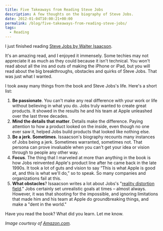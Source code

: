 ```yaml
---
title: Five Takeaways from Reading Steve Jobs
description: A few thoughts on the biography of Steve Jobs.
date: 2012-01-04T10:00:21+00:00
permalink: /blog/five-takeaways-from-reading-steve-jobs/
tags:
  - Reading
---
```


I just finished reading [Steve Jobs by Walter Isaacson](http://www.amazon.com/Steve-Jobs-Walter-Isaacson/dp/1451648537).

It's an amazing read, and I enjoyed it immensely. Some techies may not appreciate it as much as they could because it isn't technical. You won't read about all the ins and outs of making the iPhone or iPad, but you will read about the big breakthroughs, obstacles and quirks of Steve Jobs. That was just what I wanted.

I took away many things from the book and Steve Jobs's life. Here's a short list:

1. **Be passionate**. You can't make any real difference with your work or life without believing in what you do. Jobs truly wanted to create great products. It showed in the results he and his team at Apple unleashed over the last three decades.
2. **Mind the details that matter**. Details make the difference. Paying attention to how a product looked on the inside, even though no one ever saw it, helped Jobs build products that looked like nothing else.
3. **Be a jerk. Sometimes**. Issaacson's biography recounts many instances of Jobs being a jerk. Sometimes warranted, sometimes not. That persona can prove invaluable when you can't get your idea or vision through to people any other way.
4. **Focus**. The thing that I marveled at more than anything in the book is how Jobs reinvented Apple's product line after he came back in the late 1990s. It took a lot of guts and vision to say &#8220;This is what Apple is good at, and this is what we'll do,&#8221; so to speak. So many companies and organizations fail at this.
5. **What obstacles**? Issaacson writes a lot about Jobs's "[reality distortion field](http://en.wikipedia.org/wiki/Reality_distortion_field)." Jobs certainly set unrealistic goals at times – almost always. However, it was that shooting for the impossible, and ignoring limitations that made him and his team at Apple do groundbreaking things, and make a "dent in the world."

Have you read the book? What did you learn. Let me know.

_Image courtesy of [Amazon.com](http://www.amazon.com/Steve-Jobs-Walter-Isaacson/dp/1451648537)._
